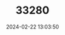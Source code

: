 ---
title: "33280"
category: "Dacryodes colombiana"
draft: false
date: 2024-02-22 13:03:50
languages:
  Spanish; Castilian: ["Carano", "Anime Blanco"]
---